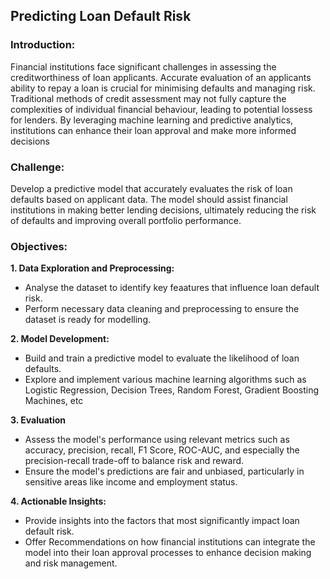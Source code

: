 ## Predicting Loan Default Risk

### Introduction:

Financial institutions face significant challenges in assessing the creditworthiness of loan applicants. Accurate evaluation of an applicants ability to repay a loan is crucial for minimising defaults and managing risk. Traditional methods of credit assessment may not fully capture the complexities of individual financial behaviour, leading to potential lossess for lenders. By leveraging machine learning and predictive analytics, institutions can enhance their loan approval and make more informed decisions

### Challenge:

Develop a predictive model that accurately evaluates the risk of loan defaults based on applicant data. The model should assist financial institutions in making better lending decisions, ultimately reducing the risk of defaults and improving overall portfolio performance.

### Objectives:
**1. Data Exploration and Preprocessing:**
  * Analyse the dataset to identify key feaatures that influence loan default risk.
  * Perform necessary data cleaning and preprocessing to ensure the dataset is ready for modelling.

**2. Model Development:**
  * Build and train a predictive model to evaluate the likelihood of loan defaults.
  * Explore and implement various machine learning algorithms such as Logistic Regression, Decision Trees, Random Forest, Gradient Boosting Machines, etc

**3. Evaluation**
* Assess the model's performance using relevant metrics such as accuracy, precision, recall, F1 Score, ROC-AUC, and especially the precision-recall trade-off to balance risk and reward.
* Ensure the model's predictions are fair and unbiased, particularly in sensitive areas like income and employment status.

**4. Actionable Insights:**
* Provide insights into the factors that most significantly impact loan default risk.
* Offer Recommendations on how financial institutions can integrate the model into their loan approval processes to enhance decision making and risk management.

  

